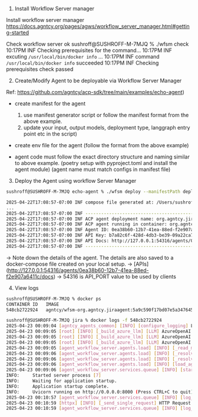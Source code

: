 1. Install Workflow Server manager

Install workflow server manager
https://docs.agntcy.org/pages/agws/workflow_server_manager.html#getting-started

Check workflow server ok
sushroff@SUSHROFF-M-7MJQ % ./wfsm check
10:17PM INF Checking prerequisites for the command...
10:17PM INF excuting `/usr/local/bin/docker info` ...
10:17PM INF command `/usr/local/bin/docker info` succeeded
10:17PM INF Checking prerequisites check passed

2. Create/Modify Agent to be deployable via Workflow Server Manager

Ref: https://github.com/agntcy/acp-sdk/tree/main/examples/echo-agent)

- create manifest for the agent 
  1. use manifest generator script or follow the manifest format from the above example.
  2. update your input, output models, deployment type, langgraph entry point etc in the script)
  
- create env file for the agent (follow the format from the above example)

- agent code must follow the exact directory structure and naming similar to above example.
  (poetry setup with pyproject.toml and install the agent module)
  (agent name must match configs in manifest file)

3. Deploy the Agent using workflow Server Manager

```bash
sushroff@SUSHROFF-M-7MJQ echo-agent % ./wfsm deploy --manifestPath deploy_acp/jira_agent.json --envFilePath deploy_acp/jira_agent_env.yaml 

2025-04-22T17:08:57-07:00 INF compose file generated at: /Users/sushroff/.wfsm/compose-org.agntcy.jiraagent.yaml
...
2025-04-22T17:08:57-07:00 INF ---------------------------------------------------------------------
2025-04-22T17:08:57-07:00 INF ACP agent deployment name: org.agntcy.jiraagent
2025-04-22T17:08:57-07:00 INF ACP agent running in container: org.agntcy.jiraagent, listening for ACP requests on: http://127.0.0.1:54316
2025-04-22T17:08:57-07:00 INF Agent ID: 0ea38b60-12b7-41ea-88ed-f2e907a6411c
2025-04-22T17:08:57-07:00 INF API Key: b7a82c6f-428d-4db3-be39-09a22ca754f5
2025-04-22T17:08:57-07:00 INF API Docs: http://127.0.0.1:54316/agents/0ea38b60-12b7-41ea-88ed-f2e907a6411c/docs
2025-04-22T17:08:57-07:00 INF ---------------------------------------------------------------------
```
-> Note down the details of the agent. The details are also saved to a docker-compose file created on your local setup.
-> [APIs] (http://127.0.0.1:54316/agents/0ea38b60-12b7-41ea-88ed-f2e907a6411c/docs)
-> 54316 is API_PORT value to be used by clients


4. View logs
```bash
sushroff@SUSHROFF-M-7MJQ % docker ps
CONTAINER ID   IMAGE                                                                                                COMMAND                CREATED       STATUS       PORTS                     NAMES
548cb2722924   agntcy/wfsm-org.agntcy.jiraagent:5a9c590f17bd07e5a3476455633ae10d2b4de7ca5e4589c364d2a57809197c48    "/opt/start_agws.sh"   6 hours ago   Up 6 hours   0.0.0.0:54316->8000/tcp   orgagntcyjiraagent-org.agntcy.jiraagent-1

sushroff@SUSHROFF-M-7MJQ jira % docker logs -f 548cb2722924
2025-04-23 00:09:04 [agntcy_agents_common] [INFO] [configure_logging] Logging has been configured successfully.
2025-04-23 00:09:05 [root] [INFO] [_build_azure_llm] [LLM] AzureOpenAI deployment=gpt-4o api_version=2024-08-01-preview
2025-04-23 00:09:05 [root] [INFO] [_build_azure_llm] [LLM] AzureOpenAI deployment=gpt-4o api_version=2024-08-01-preview
2025-04-23 00:09:05 [root] [INFO] [_build_azure_llm] [LLM] AzureOpenAI deployment=gpt-4o api_version=2024-08-01-preview
2025-04-23 00:09:05 [agent_workflow_server.agents.load] [INFO] [_read_manifest] Loaded Agent Manifest from /opt/spec/manifest.json
2025-04-23 00:09:06 [agent_workflow_server.agents.load] [INFO] [_resolve_agent] Loaded Agent from /opt/agent-workflow-server/.venv/lib/python3.12/site-packages/jira_agent/build_graph.py
2025-04-23 00:09:06 [agent_workflow_server.agents.load] [INFO] [_resolve_agent] Agent Type: LangGraphAgent
2025-04-23 00:09:06 [agent_workflow_server.agents.load] [INFO] [load_agents] Registered Agent: '0ea38b60-12b7-41ea-88ed-f2e907a6411c'
2025-04-23 00:09:06 [agent_workflow_server.services.queue] [INFO] [start_workers] Starting 5 workers
INFO:     Started server process [7]
INFO:     Waiting for application startup.
INFO:     Application startup complete.
INFO:     Uvicorn running on http://0.0.0.0:8000 (Press CTRL+C to quit)
2025-04-23 00:10:57 [agent_workflow_server.services.queue] [INFO] [log_run] (Worker 1) Background Run 24f99e0a-e399-467d-aaf5-5e7bb5c78c31 started
2025-04-23 00:10:59 [httpx] [INFO] [_send_single_request] HTTP Request: POST https://smith-project-agents.openai.azure.com/openai/deployments/gpt-4o/chat/completions?api-version=2024-08-01-preview "HTTP/1.1 200 OK"
2025-04-23 00:10:59 [agent_workflow_server.services.queue] [INFO] [log_run] (Worker 1) Background Run 24f99e0a-e399-467d-aaf5-5e7bb5c78c31 succeeded: {'exec_s': 1.681283950805664, 'queue_s': 0.00820612907409668, 'attempts': 1}

```